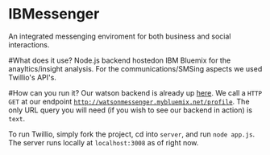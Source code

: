 # IBMessenger
An integrated messenging enviroment for both business and social interactions.

#What does it use?
Node.js backend hostedon IBM Bluemix for the anayltics/insight analysis. For the communications/SMSing aspects we used Twillio's API's.

#How can you run it?
Our watson backend is already up [here](http://watsonmessenger.mybluemix.net/). We call a <code>HTTP GET</code> at our endpoint <code>http://watsonmessenger.mybluemix.net/profile</code>. The only URL query you will need (if you wish to see our backend in action) is <code>text</code>.  

To run Twillio, simply fork the project, cd into <code>server</code>, and run <code>node app.js</code>. The server runs locally at <code>localhost:3008</code> as of right now.

